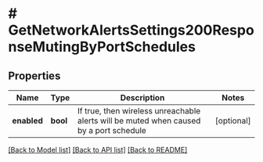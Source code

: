# # GetNetworkAlertsSettings200ResponseMutingByPortSchedules

## Properties

Name | Type | Description | Notes
------------ | ------------- | ------------- | -------------
**enabled** | **bool** | If true, then wireless unreachable alerts will be muted when caused by a port schedule | [optional]

[[Back to Model list]](../../README.md#models) [[Back to API list]](../../README.md#endpoints) [[Back to README]](../../README.md)
